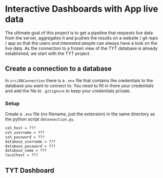 # Interactive Dashboards with App live data
The ultimate goal of this project is to get a pipeline that requests live data from the server, aggregates it and pushes the results on a website / git repo / app so that the users and interested people can always have a look on the live data.
As the connection to a frozen view of the TYT database is already established, we start with the TYT project.

## Create a connection to a database
In `src/DBConnection` there is a `.env` file that contains the credentials to the database you want to connect to.
You need to fill in there your credentials and add the file to `.gitignore` to keep your credentials private.
### Setup

Create a `.env` file (no filename, just the extension) in the same directory as the python script `dbConnection.py`.

```txt
ssh_host = ???
ssh_username = ???
ssh_password = ???
database_username = ???
database_password = ???
database_name = ???
localhost = ???
```
## TYT Dashboard